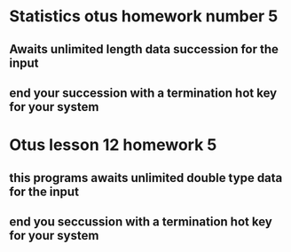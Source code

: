 # Statistics otus homework number 5
## Awaits unlimited length data succession for the input
## end your succession with a termination hot key for your system
# Otus lesson 12 homework 5
## this programs awaits unlimited double type data for the input
## end you seccussion with a termination hot key for your system
